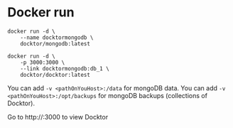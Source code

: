 # Docker run

```
docker run -d \
    --name docktormongodb \
    docktor/mongodb:latest

docker run -d \
    -p 3000:3000 \
    --link docktormongodb:db_1 \
    docktor/docktor:latest
```

You can add `-v <pathOnYouHost>:/data` for mongoDB data.
You can add `-v <pathOnYouHost>:/opt/backups` for mongoDB backups (collections of Docktor).


Go to http://<ipOfYourContainer>:3000 to view Docktor